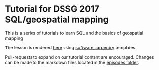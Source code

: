 # Tutorial for DSSG 2017 SQL/geospatial mapping

This is a series of tutorials to learn SQL and the basics of geospatial mapping 

The lesson is rendered [here](https://uwescience.github.io/SQL-geospatial-tutorial/) using [software carpentry](https://software-carpentry.org/) templates.

Pull-requests to expand on our tutorial content are encouraged. Changes can be made to the markdown files located in the [episodes folder](https://github.com/uwescience/SQL-geospatial-tutorial/tree/gh-pages/_episodes).

